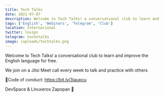 ```yaml
---
title: Tech Talks
date: 2021-07-07
description: Welcome to Tech Talks! a conversational club to learn and improve the English language for free. We join on a Jitsi Meet call every week to talk and practice with others
tags: ['English', 'Webinars', 'Telegram', 'Club']
location: Internacional
twitter: lnxzpn
telegram: techntalks
image: /uploads/techtalks.png
---
```


Welcome to Tech Talks! a conversational club to learn and improve the English language for free.

We join on a Jitsi Meet call every week to talk and practice with others

📝Code of conduct: https://bit.ly/3iaupcu

DevSpace & Linuxeros Zapopan 🐧